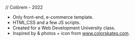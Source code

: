 // Colōrem - 2022

- Only front-end, e-commerce template.
- HTML,CSS and a few JS scripts.
- Created for a Web Development University class.
- Inspired by & photos + icon from www.colorskates.com.
